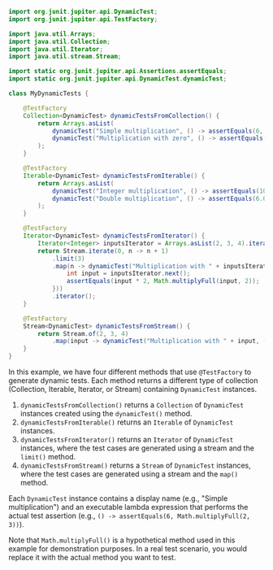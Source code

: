 ```java
import org.junit.jupiter.api.DynamicTest;
import org.junit.jupiter.api.TestFactory;

import java.util.Arrays;
import java.util.Collection;
import java.util.Iterator;
import java.util.stream.Stream;

import static org.junit.jupiter.api.Assertions.assertEquals;
import static org.junit.jupiter.api.DynamicTest.dynamicTest;

class MyDynamicTests {

    @TestFactory
    Collection<DynamicTest> dynamicTestsFromCollection() {
        return Arrays.asList(
            dynamicTest("Simple multiplication", () -> assertEquals(6, Math.multiplyFull(2, 3))),
            dynamicTest("Multiplication with zero", () -> assertEquals(0, Math.multiplyFull(0, 5)))
        );
    }

    @TestFactory
    Iterable<DynamicTest> dynamicTestsFromIterable() {
        return Arrays.asList(
            dynamicTest("Integer multiplication", () -> assertEquals(10, Math.multiplyFull(2, 5))),
            dynamicTest("Double multiplication", () -> assertEquals(6.0, Math.multiplyFull(2.0, 3.0)))
        );
    }

    @TestFactory
    Iterator<DynamicTest> dynamicTestsFromIterator() {
        Iterator<Integer> inputsIterator = Arrays.asList(2, 3, 4).iterator();
        return Stream.iterate(0, n -> n + 1)
            .limit(3)
            .map(n -> dynamicTest("Multiplication with " + inputsIterator.next(), () -> {
                int input = inputsIterator.next();
                assertEquals(input * 2, Math.multiplyFull(input, 2));
            }))
            .iterator();
    }

    @TestFactory
    Stream<DynamicTest> dynamicTestsFromStream() {
        return Stream.of(2, 3, 4)
            .map(input -> dynamicTest("Multiplication with " + input, () -> assertEquals(input * 3, Math.multiplyFull(input, 3))));
    }
}
```

In this example, we have four different methods that use `@TestFactory` to generate dynamic tests. Each method returns a different type of collection (Collection, Iterable, Iterator, or Stream) containing `DynamicTest` instances.

1. `dynamicTestsFromCollection()` returns a `Collection` of `DynamicTest` instances created using the `dynamicTest()` method.
2. `dynamicTestsFromIterable()` returns an `Iterable` of `DynamicTest` instances.
3. `dynamicTestsFromIterator()` returns an `Iterator` of `DynamicTest` instances, where the test cases are generated using a stream and the `limit()` method.
4. `dynamicTestsFromStream()` returns a `Stream` of `DynamicTest` instances, where the test cases are generated using a stream and the `map()` method.

Each `DynamicTest` instance contains a display name (e.g., "Simple multiplication") and an executable lambda expression that performs the actual test assertion (e.g., `() -> assertEquals(6, Math.multiplyFull(2, 3))`).

Note that `Math.multiplyFull()` is a hypothetical method used in this example for demonstration purposes. In a real test scenario, you would replace it with the actual method you want to test.